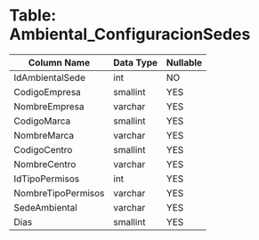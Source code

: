 # Table: Ambiental_ConfiguracionSedes

| Column Name | Data Type | Nullable |
|-------------|-----------|----------|
| IdAmbientalSede | int | NO |
| CodigoEmpresa | smallint | YES |
| NombreEmpresa | varchar | YES |
| CodigoMarca | smallint | YES |
| NombreMarca | varchar | YES |
| CodigoCentro | smallint | YES |
| NombreCentro | varchar | YES |
| IdTipoPermisos | int | YES |
| NombreTipoPermisos | varchar | YES |
| SedeAmbiental | varchar | YES |
| Dias | smallint | YES |
